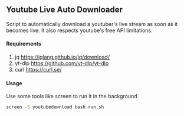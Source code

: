 ## Youtube Live Auto Downloader

Script to automatically download a youtuber's live stream as soon as it becomes live. It also respects youtube's free API limitations.

#### Requirements
1. jq https://jqlang.github.io/jq/download/
2. yt-dlp https://github.com/yt-dlp/yt-dlp
3. curl https://curl.se/


#### Usage
Use some tools like screen to run it in the background
```sh
screen -S youtubedownload bash run.sh
```